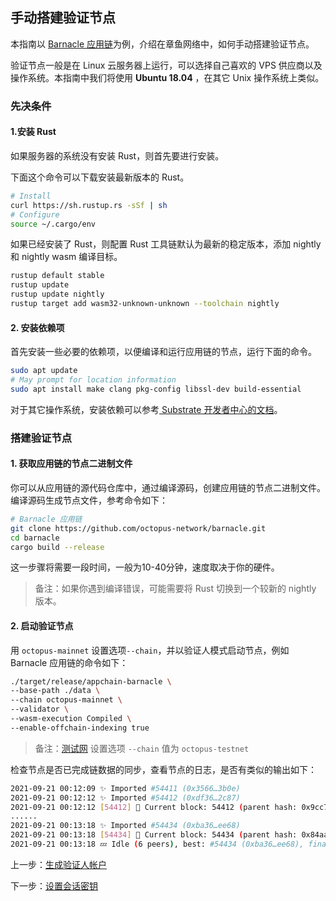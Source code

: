 ## 手动搭建验证节点

本指南以 [Barnacle 应用链](https://github.com/octopus-network/barnacle)为例，介绍在章鱼网络中，如何手动搭建验证节点。

验证节点一般是在 Linux 云服务器上运行，可以选择自己喜欢的 VPS 供应商以及操作系统。本指南中我们将使用 **Ubuntu 18.04** ，在其它 Unix 操作系统上类似。

### 先决条件

#### 1.安装 Rust

如果服务器的系统没有安装 Rust，则首先要进行安装。

下面这个命令可以下载安装最新版本的 Rust。

```bash
# Install
curl https://sh.rustup.rs -sSf | sh
# Configure
source ~/.cargo/env
```

如果已经安装了 Rust，则配置 Rust 工具链默认为最新的稳定版本，添加 nightly 和 nightly wasm 编译目标。

```bash
rustup default stable
rustup update
rustup update nightly
rustup target add wasm32-unknown-unknown --toolchain nightly
```

#### 2. 安装依赖项

首先安装一些必要的依赖项，以便编译和运行应用链的节点，运行下面的命令。

```bash
sudo apt update
# May prompt for location information
sudo apt install make clang pkg-config libssl-dev build-essential
```

对于其它操作系统，安装依赖可以参考[ Substrate 开发者中心的文档](https://substrate.dev/docs/en/knowledgebase/getting-started/#1-build-dependencies)。

### 搭建验证节点

#### 1. 获取应用链的节点二进制文件

你可以从应用链的源代码仓库中，通过编译源码，创建应用链的节点二进制文件。编译源码生成节点文件，参考命令如下：

```bash
# Barnacle 应用链
git clone https://github.com/octopus-network/barnacle.git
cd barnacle
cargo build --release
```

这一步骤将需要一段时间，一般为10-40分钟，速度取决于你的硬件。

> 备注：如果你遇到编译错误，可能需要将 Rust 切换到一个较新的 nightly 版本。

#### 2. 启动验证节点

用 `octopus-mainnet` 设置选项`--chain`，并以验证人模式启动节点，例如 Barnacle 应用链的命令如下：

```bash
./target/release/appchain-barnacle \
--base-path ./data \
--chain octopus-mainnet \
--validator \
--wasm-execution Compiled \
--enable-offchain-indexing true
```

> 备注：[测试网](https://testnet.oct.network/) 设置选项 `--chain` 值为 `octopus-testnet`

检查节点是否已完成链数据的同步，查看节点的日志，是否有类似的输出如下：

```bash
2021-09-21 00:12:09 ✨ Imported #54411 (0x3566…3b0e)
2021-09-21 00:12:12 ✨ Imported #54412 (0xdf36…2c87)
2021-09-21 00:12:12 [54412] 🐙 Current block: 54412 (parent hash: 0x9cc7f31a20793f50cf885835de0e3977a1e080431ebc002469aa176046ba094a)
......
2021-09-21 00:13:18 ✨ Imported #54434 (0xba36…ee68)
2021-09-21 00:13:18 [54434] 🐙 Current block: 54434 (parent hash: 0x84aa3d1b6455859f9503d6ecc70b50b183141fe08f5b0695357e00fe1d24d915)
2021-09-21 00:13:18 💤 Idle (6 peers), best: #54434 (0xba36…ee68), finalized #54431 (0xd194…b319), ⬇ 22.0kiB/s ⬆ 21.9kiB/s
```

上一步：[生成验证人帐户](./maintain/validator-generate-keys.html)

下一步：[设置会话密钥](./maintain/validator-set-session-keys.html)
